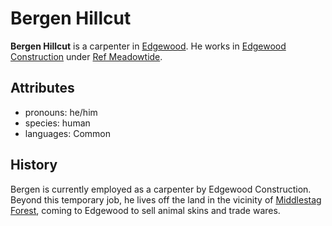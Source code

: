 # Bergen Hillcut

**Bergen Hillcut** is a carpenter in [Edgewood](../../edgewood). He works in [Edgewood Construction](../../../../organizations/edgewood-construction) under [Ref Meadowtide](../ref-meadowtide).

## Attributes

- pronouns: he/him
- species: human
- languages: Common

## History

Bergen is currently employed as a carpenter by Edgewood Construction. Beyond this temporary job, he lives off the land in the vicinity of [Middlestag Forest](../../../../mote/esterfell/lenya/middlestag-forest), coming to Edgewood to sell animal skins and trade wares.
